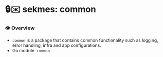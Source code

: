 # 🔒✉️ sekmes: common

### 👁️ Overview
- `common` is a package that contains common functionality such as logging, error handling, infra and app configurations.
- Go module: `common`